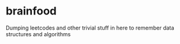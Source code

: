# brainfood
Dumping leetcodes and other trivial stuff in here to remember data structures and algorithms
